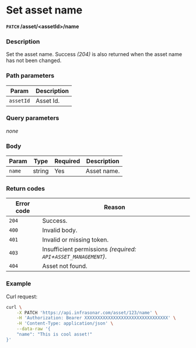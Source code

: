 # Set asset name
**`PATCH` /asset/<assetId\>/name**

### Description
Set the asset name. Success _(204)_ is also returned when the asset name has not been changed.

### Path parameters
Param               | Description
--------------------|-------------
`assetId`           | Asset Id.

### Query parameters
_none_

### Body
Param       | Type      | Required  | Description
------------|-----------|-----------|-------------
`name`      | string    | Yes       | Asset name.

### Return codes
Error code  | Reason
------------|--------
`204`       | Success.
`400`       | Invalid body.
`401`       | Invalid or missing token.
`403`       | Insufficient permissions _(required: `API`+`ASSET_MANAGEMENT`)_.
`404`       | Asset not found.

### Example
Curl request:
```bash
curl \
    -X PATCH 'https://api.infrasonar.com/asset/123/name' \
    -H 'Authorization: Bearer XXXXXXXXXXXXXXXXXXXXXXXXXXXXXXXX' \
    -H 'Content-Type: application/json' \
    --data-raw '{
    "name": "This is cool asset!"
}'
```
